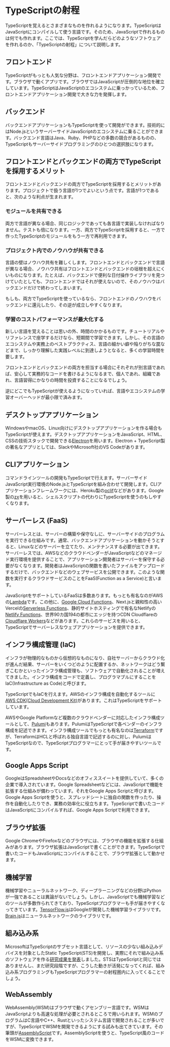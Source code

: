 # TypeScriptの射程

TypeScriptを覚えるとさまざまなものを作れるようになります。TypeScriptはJavaScriptにコンパイルして使う言語です。そのため、JavaScriptで作れるものは何でも作れます。ここでは、TypeScriptを学んだらどのようなソフトウェアを作れるのか、「TypeScriptの射程」について説明します。

## フロントエンド

TypeScriptがもっとも人気な分野は、フロントエンドアプリケーション開発です。ブラウザで動くアプリです。ブラウザではJavaScriptが圧倒的な地位を確立しています。TypeScriptはJavaScriptのエコシステムに乗っかっているため、フロントエンドアプリケーション開発で大きな力を発揮します。

## バックエンド

バックエンドアプリケーションもTypeScriptを使って開発ができます。技術的にはNode.jsというサーバーサイドJavaScriptのエコシステムに乗ることができます。バックエンド言語はJava、Ruby、PHPなどの多数の競合があるものの、TypeScriptもサーバーサイドプログラミングのひとつの選択肢になります。

## フロントエンドとバックエンドの両方でTypeScriptを採用するメリット

フロントエンドとバックエンドの両方でTypeScriptを採用するとメリットがあります。プロジェクトで扱う言語が1つでよいという点です。言語が1つであると、次のような利点が生まれます。

### モジュールを共有できる

両方で言語が異なる場合、同じロジックであっても各言語で実装しなければなりません。テストも倍になります。一方、両方でTypeScriptを採用すると、一方で作ったTypeScriptのモジュールをもう一方で再利用できます。

### プロジェクト内でのノウハウが共有できる

言語の壁はノウハウ共有を難しくします。フロントエンドとバックエンドで言語が異なる場合、ノウハウ共有はフロントエンドとバックエンドの垣根を超えにくいものになります。たとえば、バックエンドで便利な日付操作ライブラリを見つけていたとしても、フロントエンドではそれが使えないので、そのノウハウはバックエンドだけで終わってしまいます。

もしも、両方でTypeScriptを使っているなら、フロントエンドのノウハウをバックエンドに還元したり、その逆が成立しやすくなります。

### 学習のコストパフォーマンスが最大化する

新しい言語を覚えることは思いの外、時間のかかるものです。チュートリアルやリファレンスで座学するだけなら、短期間で学習できます。しかし、その言語のエコシステムや実務上のベストプラクティス、言語の細かい癖や陥りがちな罠などまで、しっかり理解した実践レベルに到達しようとなると、多くの学習時間を要します。

フロントエンドとバックエンドの両方を担当する場合にそれぞれが別言語であれば、安心して実務的なコードを書けるようになるまで、個人であれ、組織であれ、言語習得にかなりの時間を投資することになるでしょう。

逆にどこでもTypeScriptが使えるようになっていれば、言語やエコシステムの学習オーバーヘッドが最小限で済みます。

## デスクトップアプリケーション

WindowsやmacOS、Linux向けにデスクトップアプリケーションを作る場合もTypeScriptが使えます。デスクトップアプリケーションをJavaScript、HTML、CSSの技術スタックで開発できる[Electron](https://www.electronjs.org/)を用います。Electron + TypeScript製の著名なアプリとしては、SlackやMicrosoft社のVS Codeがあります。

## CLIアプリケーション

コマンドラインツールの開発もTypeScriptで行えます。サーバーサイドJavaScript実行環境のNode.jsとTypeScriptを組み合わせて開発します。CLIアプリケーションフレームワークには、Heroku製の[oclif](https://github.com/oclif/oclif)などがあります。Google製の[zx](https://github.com/google/zx)を用いると、シェルスクリプトの代わりにTypeScriptを使うのもしやすくなります。

## サーバーレス (FaaS)

サーバーレスとは、サーバーの構築や保守なしに、サーバーサイドのプログラムを実行できる仕組みです。通常、バックエンドアプリケーションを動かそうとすると、Linuxなどのサーバーを立てたり、メンテナンスする必要が出てきます。サーバーレスでは、AWSなどのクラウドベンダーがJavaScriptなどのマネージド実行環境を提供することで、アプリケーション開発者はサーバーを保守する必要がなくなります。開発者はJavaScriptの関数を書いたファイルをアップロードするだけで、バックエンドなどのウェブサービスを公開できます。このような関数を実行するクラウドサービスのことをFaaS(Function as a Service)と言います。

JavaScriptをサポートしているFaaSは多数あります。もっとも有名なのがAWSの[Lambda](https://aws.amazon.com/lambda/)です。この他に、[Google Cloud Functions](https://cloud.google.com/functions)、Next.jsと親和性の高いVercelの[Serverless Functions](https://vercel.com/docs/functions/introduction)、静的サイトホスティングで有名なNetlifyの[Netlify Functions](https://www.netlify.com/products/functions/)、世界90カ国194の都市にエッジを持つCDN Cloudflareの[Cloudflare Workers](https://workers.cloudflare.com/)などがあります。これらのサービスを用いると、TypeScriptでサーバーレスなウェブアプリケーションを提供できます。

## インフラ構成管理 (IaC)

インフラが物理的なものから仮想的なものになり、自社サーバーからクラウド化が進んだ結果、サーバーをいくつどのように配置するか、ネットワークはどう繋ぎこむかといったインフラ構成管理も、ソフトウェアで自動化されることが増えてきました。インフラ構成をコードで定義し、プログラマブルにすることをIaC(Infrastructure as Code)と呼びます。

TypeScriptでもIaCを行えます。AWSのインフラ構成を自動化するツールに[AWS CDK(Cloud Development Kit)](https://aws.amazon.com/cdk/#:~:text=The%20AWS%20Cloud%20Development%20Kit,resources%20using%20familiar%20programming%20languages.&text=AWS%20CDK%20uses%20the%20familiarity,languages%20for%20modeling%20your%20applications.)があります。これはTypeScriptをサポートしています。

AWSやGoogle Platformなど複数のクラウドベンダーに対応したインフラ構成ツールとして、[Pulumi](https://www.pulumi.com/)もあります。PulumiはTypeScriptで各ベンダーのインフラ構成を記述できます。インフラ構成ツールでもっとも有名なのは[Terraform](https://www.terraform.io/)ですが、TerraformはHCLと呼ばれる独自言語で記述するのに対し、PulumiはTypeScriptなので、TypeScriptプログラマーにとって手が届きやすいツールです。

## Google Apps Script

GoogleはSpreadsheetやDocsなどのオフィススイートを提供していて、多くの企業で導入されています。Google Spreadsheetなどには、JavaScriptで機能を拡張する仕組みが備わっています。それをGoogle Apps Scriptと呼びます。Google Apps Scriptを使うと、スプレッドシートに独自の関数を作ったり、操作を自動化したりでき、業務の効率化に役立ちます。TypeScriptで書いたコードはJavaScriptにコンパイルすれば、Google Apps Scriptで利用できます。

## ブラウザ拡張

Google ChromeやFirefoxなどのブラウザには、ブラウザの機能を拡張する仕組みがあります。ブラウザ拡張はJavaScriptで書くことができます。TypeScriptで書いたコードもJavaScriptにコンパイルすることで、ブラウザ拡張として動かせます。

## 機械学習

機械学習やニューラルネットワーク、ディープラーニングなどの分野はPythonが一強であることは異論がないでしょう。しかし、JavaScriptでも機械学習などのツールが多数作られてきており、TypeScriptプログラマーも手が届きやすくなってきています。[TensorFlow.js](https://www.tensorflow.org/js/)はGoogleが開発した機械学習ライブラリです。[Brain.js](https://brain.js.org/)はニューラルネットワークのライブラリです。

## 組み込み系

MicrosoftはTypeScriptのサブセット言語として、リソースの少ない組み込みデバイスを対象としたStatic TypeScript(STS)を開発し、実際にそれで組み込み系のソフトウェアを作る[研究成果を発表](https://www.infoq.com/jp/news/2019/11/static-typescript-msft-paper/)しました。STSはTypeScriptと同じではありませんし、まだ研究段階ですが、こうした動きが活発になってくれば、組み込み系プログラミングもTypeScriptプログラマーの射程圏内に入ってくることでしょう。

## WebAssembly

WebAssembly(WSM)はブラウザで動くアセンブリー言語です。WSMはJavaScriptよりも高速な処理が必要とされるところで用いられます。WSMのプログラムはC言語やC++、Rustといったシステム言語で開発されることが多いですが、TypeScriptでWSMを開発できるようにする試みも出てきています。その筆頭が[AssemblyScript](https://www.assemblyscript.org/)です。AssemblyScriptを使うと、TypeScript風のコードをWSMに変換できます。
